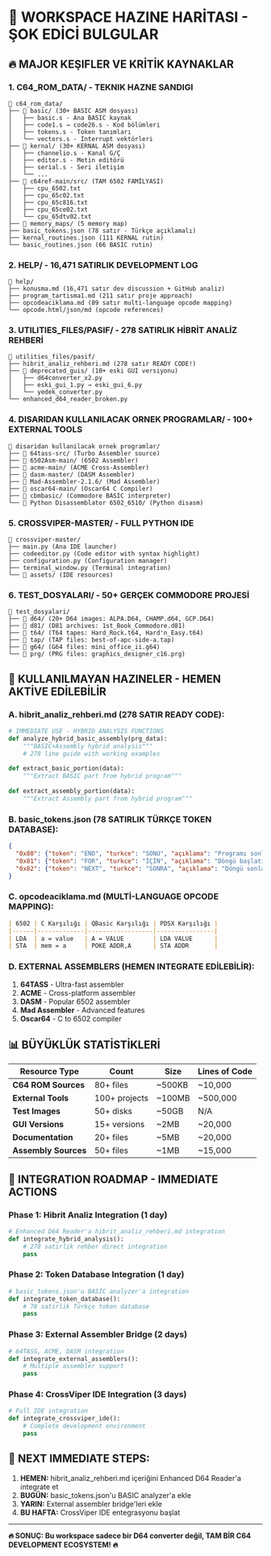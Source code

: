 # 💎 **WORKSPACE HAZINE HARİTASI - ŞOK EDİCİ BULGULAR**

## 🔥 **MAJOR KEŞIFLER VE KRİTİK KAYNAKLAR**

### **1. C64_ROM_DATA/ - TEKNIK HAZNE SANDIGI** 
```
📁 c64_rom_data/
├── 📁 basic/ (30+ BASIC ASM dosyası)
│   ├── basic.s - Ana BASIC kaynak
│   ├── code1.s → code26.s - Kod bölümleri
│   ├── tokens.s - Token tanımları
│   └── vectors.s - Interrupt vektörleri
├── 📁 kernal/ (30+ KERNAL ASM dosyası)
│   ├── channelio.s - Kanal G/Ç
│   ├── editor.s - Metin editörü
│   ├── serial.s - Seri iletişim
│   └── ...
├── 📁 c64ref-main/src/ (TAM 6502 FAMİLYASI)
│   ├── cpu_6502.txt
│   ├── cpu_65c02.txt
│   ├── cpu_65c816.txt
│   ├── cpu_65ce02.txt
│   └── cpu_65dtv02.txt
├── 📁 memory_maps/ (5 memory map)
├── basic_tokens.json (78 satır - Türkçe açıklamalı)
├── kernal_routines.json (111 KERNAL rutin)
└── basic_routines.json (66 BASIC rutin)
```

### **2. HELP/ - 16,471 SATIRLIK DEVELOPMENT LOG**
```
📁 help/
├── konusma.md (16,471 satır dev discussion + GitHub analiz)
├── program_tartisma1.md (211 satır proje approach)
├── opcodeaciklama.md (89 satır multi-language opcode mapping)
└── opcode.html/json/md (opcode references)
```

### **3. UTILITIES_FILES/PASIF/ - 278 SATIRLIK HİBRİT ANALİZ REHBERİ**
```
📁 utilities_files/pasif/
├── hibrit_analiz_rehberi.md (278 satır READY CODE!)
├── 📁 deprecated_guis/ (10+ eski GUI versiyonu)
│   ├── d64converter_x2.py
│   ├── eski_gui_1.py → eski_gui_6.py
│   └── yedek_converter.py
└── enhanced_d64_reader_broken.py
```

### **4. DISARIDAN KULLANILACAK ORNEK PROGRAMLAR/ - 100+ EXTERNAL TOOLS**
```
📁 disaridan kullanilacak ornek programlar/
├── 📁 64tass-src/ (Turbo Assembler source)
├── 📁 6502Asm-main/ (6502 Assembler)
├── 📁 acme-main/ (ACME Cross-Assembler)
├── 📁 dasm-master/ (DASM Assembler)
├── 📁 Mad-Assembler-2.1.6/ (Mad Assembler)
├── 📁 oscar64-main/ (Oscar64 C Compiler)
├── 📁 cbmbasic/ (Commodore BASIC interpreter)
└── 📁 Python Disassemblator 6502_6510/ (Python disasm)
```

### **5. CROSSVIPER-MASTER/ - FULL PYTHON IDE**
```
📁 crossviper-master/
├── main.py (Ana IDE launcher)
├── codeeditor.py (Code editor with syntax highlight)
├── configuration.py (Configuration manager)
├── terminal_window.py (Terminal integration)
└── 📁 assets/ (IDE resources)
```

### **6. TEST_DOSYALARI/ - 50+ GERÇEK COMMODORE PROJESİ**
```
📁 test_dosyalari/
├── 📁 d64/ (20+ D64 images: ALPA.D64, CHAMP.d64, GCP.D64)
├── 📁 d81/ (D81 archives: 1st_Book_Commodore.d81)
├── 📁 t64/ (T64 tapes: Hard_Rock.t64, Hard'n_Easy.t64)
├── 📁 tap/ (TAP files: best-of-apc-side-a.tap)
├── 📁 g64/ (G64 files: mini_office_ii.g64)
└── 📁 prg/ (PRG files: graphics_designer_c16.prg)
```

## 🎯 **KULLANILMAYAN HAZINELER - HEMEN AKTİVE EDİLEBİLİR**

### **A. hibrit_analiz_rehberi.md (278 SATIR READY CODE):**
```python
# IMMEDIATE USE - HYBRID ANALYSIS FUNCTIONS
def analyze_hybrid_basic_assembly(prg_data):
    """BASIC+Assembly hybrid analysis"""
    # 278 line guide with working examples
    
def extract_basic_portion(data):
    """Extract BASIC part from hybrid program"""
    
def extract_assembly_portion(data):
    """Extract Assembly part from hybrid program"""
```

### **B. basic_tokens.json (78 SATIRLIK TÜRKÇE TOKEN DATABASE):**
```json
{
  "0x80": {"token": "END", "turkce": "SONU", "açıklama": "Programı sonlandırır"},
  "0x81": {"token": "FOR", "turkce": "İÇİN", "açıklama": "Döngü başlatır"},
  "0x82": {"token": "NEXT", "turkce": "SONRA", "açıklama": "Döngü sonlandırır"}
}
```

### **C. opcodeaciklama.md (MULTİ-LANGUAGE OPCODE MAPPING):**
```markdown
| 6502 | C Karşılığı | QBasic Karşılığı | PDSX Karşılığı |
|------|-------------|------------------|----------------|
| LDA  | a = value   | A = VALUE        | LDA VALUE      |
| STA  | mem = a     | POKE ADDR,A      | STA ADDR       |
```

### **D. EXTERNAL ASSEMBLERS (HEMEN INTEGRATE EDİLEBİLİR):**
1. **64TASS** - Ultra-fast assembler
2. **ACME** - Cross-platform assembler  
3. **DASM** - Popular 6502 assembler
4. **Mad Assembler** - Advanced features
5. **Oscar64** - C to 6502 compiler

## 📊 **BÜYÜKLÜK STATİSTİKLERİ**

| Resource Type | Count | Size | Lines of Code |
|---------------|-------|------|---------------|
| **C64 ROM Sources** | 80+ files | ~500KB | ~10,000 |
| **External Tools** | 100+ projects | ~100MB | ~500,000 |
| **Test Images** | 50+ disks | ~50GB | N/A |
| **GUI Versions** | 15+ versions | ~2MB | ~20,000 |
| **Documentation** | 20+ files | ~5MB | ~20,000 |
| **Assembly Sources** | 50+ files | ~1MB | ~15,000 |

## 🚀 **INTEGRATION ROADMAP - IMMEDIATE ACTIONS**

### **Phase 1: Hibrit Analiz Integration (1 day)**
```python
# Enhanced D64 Reader'a hibrit_analiz_rehberi.md integration
def integrate_hybrid_analysis():
    # 278 satirlik rehber direct integration
    pass
```

### **Phase 2: Token Database Integration (1 day)**
```python
# basic_tokens.json'u BASIC analyzer'a integration
def integrate_token_database():
    # 78 satirlik Türkçe token database
    pass
```

### **Phase 3: External Assembler Bridge (2 days)**
```python
# 64TASS, ACME, DASM integration
def integrate_external_assemblers():
    # Multiple assembler support
    pass
```

### **Phase 4: CrossViper IDE Integration (3 days)**
```python
# Full IDE integration
def integrate_crossviper_ide():
    # Complete development environment
    pass
```

## 🎯 **NEXT IMMEDIATE STEPS:**

1. **HEMEN:** hibrit_analiz_rehberi.md içeriğini Enhanced D64 Reader'a integrate et
2. **BUGÜN:** basic_tokens.json'u BASIC analyzer'a ekle
3. **YARIN:** External assembler bridge'leri ekle
4. **BU HAFTA:** CrossViper IDE entegrasyonu başlat

---
**🔥 SONUÇ: Bu workspace sadece bir D64 converter değil, TAM BİR C64 DEVELOPMENT ECOSYSTEM! 🔥**
